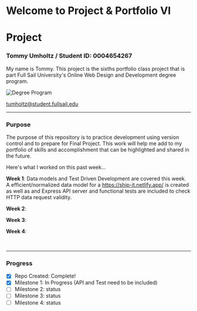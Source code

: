 # Welcome to Project & Portfolio VI

# Project

### Tommy Umholtz / Student ID: 0004654267

My name is Tommy. This project is the sixths portfolio class project that is part Full Sail University's Online Web Design and Development degree program.

![Degree Program](https://img.shields.io/badge/degree-web%20design%20%26%20development-blue.svg)&nbsp;

tumholtz@student.fullsail.edu

---

### Purpose

The purpose of this repository is to practice development using version control and to prepare for Final Project. This work will help me add to my portfolio of skills and accomplishment that can be highlighted and shared in the future.

Here's what I worked on this past week...

**Week 1**: Data models and Test Driven Development are covered this week. A efficient/normalized data model for a https://ship-it.netlify.app/ is created as well as and Express API server and functional tests are included to check HTTP data request validity.

**Week 2**:

**Week 3**:

**Week 4**:

<br>

---

### Progress

- [x] Repo Created: Complete!
- [x] Milestone 1: In Progress (API and Test need to be included)
- [ ] Milestone 2: status
- [ ] Milestone 3: status
- [ ] Milestone 4: status
